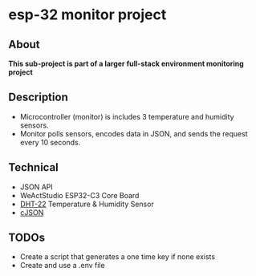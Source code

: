 # esp-32 monitor project

## About

**This sub-project is part of a larger full-stack environment monitoring project**

## Description

* Microcontroller (monitor) is includes 3 temperature and humidity sensors.
* Monitor polls sensors, encodes data in JSON, and sends the request every 10 seconds.

## Technical

* JSON API
* WeActStudio ESP32-C3 Core Board
* [DHT-22](https://github.com/dvarrel/DHT22.git) Temperature \& Humidity Sensor
* [cJSON](https://github.com/DaveGamble/cJSON)

## TODOs

* Create a script that generates a one time key if none exists
* Create and use a .env file
